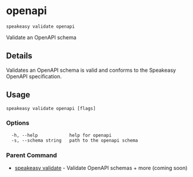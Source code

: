 # openapi  
`speakeasy validate openapi`  


Validate an OpenAPI schema  

## Details

Validates an OpenAPI schema is valid and conforms to the Speakeasy OpenAPI specification.

## Usage

```
speakeasy validate openapi [flags]
```

### Options

```
  -h, --help            help for openapi
  -s, --schema string   path to the openapi schema
```

### Parent Command

* [speakeasy validate](../validate.md)	 - Validate OpenAPI schemas + more (coming soon)
